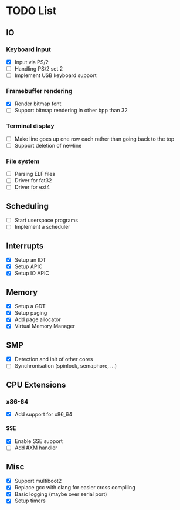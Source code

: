 # TODO List

## IO

### Keyboard input

- [x] Input via PS/2
- [ ] Handling PS/2 set 2
- [ ] Implement USB keyboard support

### Framebuffer rendering

- [x] Render bitmap font
- [ ] Support bitmap rendering in other bpp than 32

### Terminal display

- [ ] Make line goes up one row each rather than going back to the top
- [ ] Support deletion of newline

### File system

- [ ] Parsing ELF files
- [ ] Driver for fat32
- [ ] Driver for ext4

## Scheduling

- [ ] Start userspace programs
- [ ] Implement a scheduler

## Interrupts

- [x] Setup an IDT
- [x] Setup APIC
- [x] Setup IO APIC

## Memory

- [x] Setup a GDT
- [x] Setup paging
- [x] Add page allocator
- [x] Virtual Memory Manager

## SMP

- [x] Detection and init of other cores
- [ ] Synchronisation (spinlock, semaphore, ...)

## CPU Extensions

### x86-64

- [x] Add support for x86_64

#### SSE

- [x] Enable SSE support
- [ ] Add #XM handler

## Misc

- [x] Support multiboot2
- [x] Replace gcc with clang for easier cross compiling
- [x] Basic logging (maybe over serial port)
- [x] Setup timers
